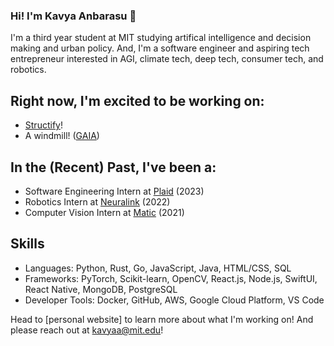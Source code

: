### Hi! I'm Kavya Anbarasu 👋

<!--
**kavya-anbarasu/kavya-anbarasu** is a ✨ _special_ ✨ repository because its `README.md` (this file) appears on your GitHub profile.

Here are some ideas to get you started:

- 🔭 I’m currently working on ...
- 🌱 I’m currently learning ...
- 👯 I’m looking to collaborate on ...
- 🤔 I’m looking for help with ...
- 💬 Ask me about ...
- 📫 How to reach me: ...
- 😄 Pronouns: ...
- ⚡ Fun fact: ...
-->

I'm a third year student at MIT studying artifical intelligence and decision making and urban policy. And, I'm a software engineer and aspiring tech entrepreneur interested in AGI, climate tech, deep tech, consumer tech, and robotics. 


## Right now, I'm excited to be working on:
- [Structify](https://structify.ai/)!
- A windmill! ([GAIA](https://www.gaiacompetition.com/competition))

## In the (Recent) Past, I've been a:
- Software Engineering Intern at [Plaid](https://plaid.com/) (2023)
- Robotics Intern at [Neuralink](https://neuralink.com/) (2022)
- Computer Vision Intern at [Matic](https://maticrobots.com/) (2021)

## Skills
- Languages: Python, Rust, Go, JavaScript, Java, HTML/CSS, SQL
- Frameworks: PyTorch, Scikit-learn, OpenCV, React.js, Node.js, SwiftUI, React Native, MongoDB, PostgreSQL
- Developer Tools: Docker, GitHub, AWS, Google Cloud Platform, VS Code

Head to [personal website] to learn more about what I'm working on! And please reach out at kavyaa@mit.edu!
